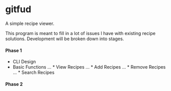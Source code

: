 # gitfud

A simple recipe viewer.

This program is meant to fill in a lot of issues I have with existing recipe solutions.  Development will be broken down into stages.

#### Phase 1
* CLI Design
* Basic Functions
... * View Recipes
... * Add Recipes
... * Remove Recipes
... * Search Recipes


#### Phase 2
